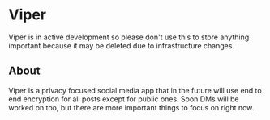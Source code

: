 # Viper

Viper is in active development so please don't use this to store anything important because it may be deleted due to infrastructure changes.

## About

Viper is a privacy focused social media app that in the future will use end to end encryption for all posts except for public ones.
Soon DMs will be worked on too, but there are more important things to focus on right now.
